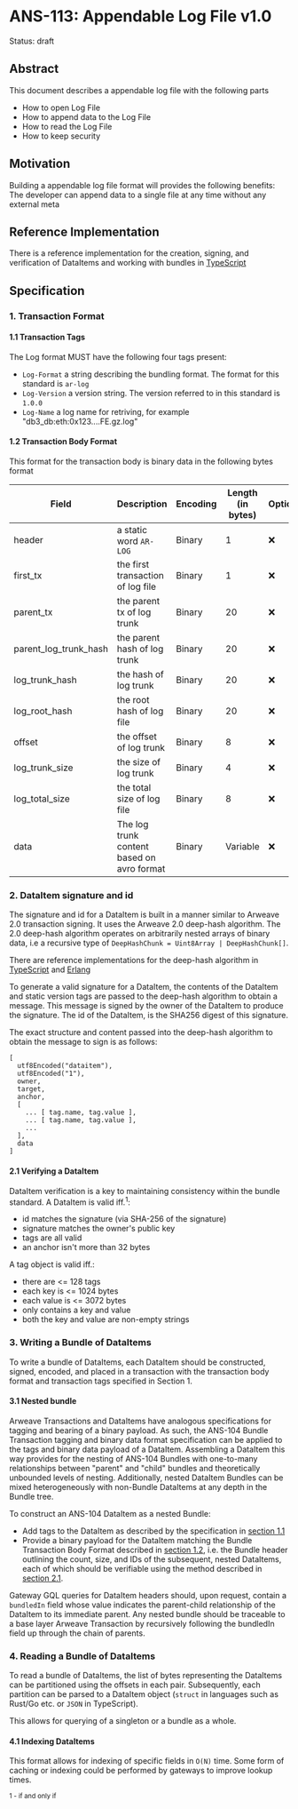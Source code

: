 # ANS-113: Appendable Log File v1.0

Status: draft

## Abstract

This document describes a appendable log file with the following parts

* How to open Log File
* How to append data to the Log File
* How to read the Log File
* How to keep security

## Motivation

Building a appendable log file format will provides the following benefits:
The developer can append data to a single file at any time without any external meta

## Reference Implementation

There is a reference implementation for the creation, signing, and verification of DataItems and working with bundles
in [TypeScript](https://github.com/ArweaveTeam/arweave-data)

## Specification

### 1. Transaction Format

#### 1.1 Transaction Tags

The Log format MUST have the following four tags present:

- `Log-Format` a string describing the bundling format. The format for this standard is `ar-log`
- `Log-Version` a version string. The version referred to in this standard is `1.0.0`
- `Log-Name` a log name for retriving, for example "db3_db:eth:0x123....FE.gz.log"

#### 1.2 Transaction Body Format

This format for the transaction body is binary data in the following bytes format

| Field                | Description                                    | Encoding | Length (in bytes)         | Optional           |
| -------------------  | ---------------------------------------------- | -------- | ------------------------- | ------------------ |
| header               | a static word `AR-LOG`                         | Binary   | 1                         | :x:                |
| first_tx             | the first transaction of log file              | Binary   | 1                         | :x:                |
| parent_tx            | the parent tx of log trunk                     | Binary   | 20                        | :x:                |
| parent_log_trunk_hash| the parent hash of log trunk                   | Binary   | 20                        | :x:                |
| log_trunk_hash       | the hash of log trunk                          | Binary   | 20                        | :x:                |
| log_root_hash        | the root hash of log file                      | Binary   | 20                        | :x:                |
| offset               | the offset of log trunk                        | Binary   | 8                         | :x:                |
| log_trunk_size       | the size of log trunk                          | Binary   | 4                         | :x:                |
| log_total_size       | the total size of log file                     | Binary   | 8                         | :x:                |
| data                 | The log trunk content based on avro format     | Binary   | Variable                  | :x:                |

### 2. DataItem signature and id

The signature and id for a DataItem is built in a manner similar to Arweave 2.0 transaction signing. It uses the Arweave
2.0 deep-hash algorithm. The 2.0 deep-hash algorithm operates on arbitrarily nested arrays of binary data, i.e a
recursive type of `DeepHashChunk = Uint8Array | DeepHashChunk[]`.

There are reference implementations for the deep-hash algorithm
in [TypeScript](https://github.com/ArweaveTeam/arweave-js/blob/b1c4b2e378a1eb7dc1fbfaeee41492eb908a60c6/src/common/lib/deepHash.ts)
and [Erlang](https://github.com/ArweaveTeam/arweave/blob/b316173cd42a53a59036241f8e164b615db9b40d/apps/arweave/src/ar_deep_hash.erl)

To generate a valid signature for a DataItem, the contents of the DataItem and static version tags are passed to the
deep-hash algorithm to obtain a message. This message is signed by the owner of the DataItem to produce the signature.
The id of the DataItem, is the SHA256 digest of this signature.

The exact structure and content passed into the deep-hash algorithm to obtain the message to sign is as follows:

```
[
  utf8Encoded("dataitem"),
  utf8Encoded("1"),
  owner,
  target,
  anchor,
  [
    ... [ tag.name, tag.value ],
    ... [ tag.name, tag.value ],
    ...
  ],
  data
]
```

#### 2.1 Verifying a DataItem

DataItem verification is a key to maintaining consistency within the bundle standard. A DataItem is valid iff.<sup>1</sup>:

- id matches the signature (via SHA-256 of the signature)
- signature matches the owner's public key
- tags are all valid
- an anchor isn't more than 32 bytes

A tag object is valid iff.:

- there are <= 128 tags
- each key is <= 1024 bytes
- each value is <= 3072 bytes
- only contains a key and value
- both the key and value are non-empty strings

### 3. Writing a Bundle of DataItems

To write a bundle of DataItems, each DataItem should be constructed, signed, encoded, and placed in a transaction with
the transaction body format and transaction tags specified in Section 1.

#### 3.1 Nested bundle

Arweave Transactions and DataItems have analogous specifications for tagging and bearing of a binary payload. As such, the ANS-104 Bundle Transaction tagging and binary data format specification can be applied to the tags and binary data payload of a DataItem. Assembling a DataItem this way provides for the nesting of ANS-104 Bundles with one-to-many relationships between "parent" and "child" bundles and theoretically unbounded levels of nesting. Additionally, nested DataItem Bundles can be mixed heterogeneously with non-Bundle DataItems at any depth in the Bundle tree.

To construct an ANS-104 DataItem as a nested Bundle:

- Add tags to the DataItem as described by the specification in [section 1.1](#11-transaction-tags)
- Provide a binary payload for the DataItem matching the Bundle Transaction Body Format described in [section 1.2](#12-transaction-body-format), i.e. the Bundle header outlining the count, size, and IDs of the subsequent, nested DataItems, each of which should be verifiable using the method described in [section 2.1](#21-verifying-a-dataitem).

Gateway GQL queries for DataItem headers should, upon request, contain a `bundledIn` field whose value indicates
the parent-child relationship of the DataItem to its immediate parent. Any nested bundle should be traceable to a base layer Arweave Transaction by recursively following the bundledIn field up through the chain of parents.

### 4. Reading a Bundle of DataItems

To read a bundle of DataItems, the list of bytes representing the DataItems can be partitioned using the offsets in each
pair. Subsequently, each partition can be parsed to a DataItem object (`struct` in languages such as Rust/Go etc.
or `JSON` in TypeScript).

This allows for querying of a singleton or a bundle as a whole.

#### 4.1 Indexing DataItems

This format allows for indexing of specific fields in `O(N)` time. Some form of caching or indexing could be performed
by gateways to improve lookup times.

<sup>1 - if and only if</sup>
